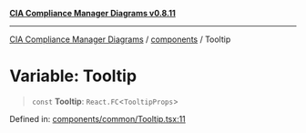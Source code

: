 [**CIA Compliance Manager Diagrams v0.8.11**](../../README.md)

***

[CIA Compliance Manager Diagrams](../../modules.md) / [components](../README.md) / Tooltip

# Variable: Tooltip

> `const` **Tooltip**: `React.FC`\<`TooltipProps`\>

Defined in: [components/common/Tooltip.tsx:11](https://github.com/Hack23/cia-compliance-manager/blob/d6eede30e4f01622fe18187e98b207e9a06a781f/src/components/common/Tooltip.tsx#L11)
